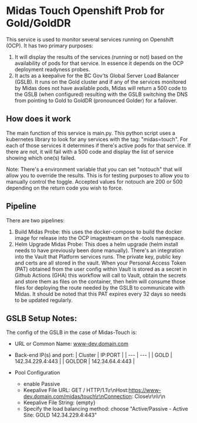 # Midas Touch Openshift Prob for Gold/GoldDR

This service is used to monitor several services running on Openshift (OCP). It has two primary purposes:
1. It will display the results of the services (running or not) based on the availability of pods for that service. In essence it depends on the OCP deployment readyness probes.
2. It acts as a keepalive for the BC Gov'ts Global Server Load Balancer (GSLB). It runs on the Gold cluster and if any of the services monitored by Midas does not have available pods, Midas will return a 500 code to the GSLB (when configured) resulting with the GSLB switching the DNS from pointing to Gold to GoldDR (pronounced Golder) for a failover.

## How does it work
The main function of this service is main.py. This python script uses a kubernetes library to look for any services with the tag: "midas=touch". For each of those services it determines if there's active pods for that service. If there are not, it will fail with a 500 code and display the list of service showing which one(s) failed.

Note: There's a environment variable that you can set "notouch" that will allow you to override the results. This is for testing purposes to allow you to manually control the toggle.  Accepted values for notouch are 200 or 500 depending on the return code you wish to force.

## Pipeline
There are two pipelines:
1. Build Midas Probe: this uses the docker-compose to build the docker image for release into the OCP imagestream on the -tools namespace.
2. Helm Upgrade Midas Probe: This does a helm upgrade (helm install needs to have previously been done manually). There's an integration into the Vault that Platform services runs. The private key, public key and certs are all stored in the vault. When your Personal Access Token (PAT) obtained from the user config within Vault is stored as a secret in Github Actions (GHA) this workflow will call to Vault, obtain the secrets and store them as files on the container, then helm will consume those files for deploying the route needed by the GSLB to communicate with Midas.  It should be noted that this PAT expires every 32 days so needs to be updated regularly.

## GSLB Setup Notes:
The config of the GSLB in the case of Midas-Touch is:

- URL or Common Name: www-dev.domain.com
- Back-end IP(s) and port:
| Cluster | IP:PORT          |
| ---     | ---              |
| GOLD    | 142.34.229.4:443 |
| GOLDDR  | 142.34.64.4:443  |

- Pool Configuration
  - enable Passive
  - Keepalive File URL: GET / HTTP/1.1\r\nHost:https://www-dev.domain.com/midas/touch\r\nConnection: Close\r\n\r\n
  - Keepalive File String: {empty}
  - Specify the load balancing method: choose "Active/Passive - Active Site: GOLD 142.34.229.4:443"